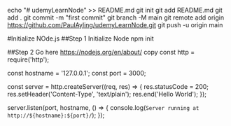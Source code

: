 echo "# udemyLearnNode" >> README.md
git init
git add README.md
git add .
git commit -m "first commit"
git branch -M main
git remote add origin https://github.com/PaulAyling/udemyLearnNode.git
git push -u origin main

#Initialize NOde.js
##Step 1 Initialize Node
npm init

##Step 2 Go here https://nodejs.org/en/about/
copy 
  const http = require('http');

  const hostname = '127.0.0.1';
  const port = 3000;

  const server = http.createServer((req, res) => {
    res.statusCode = 200;
    res.setHeader('Content-Type', 'text/plain');
    res.end('Hello World');
  });

  server.listen(port, hostname, () => {
    console.log(`Server running at http://${hostname}:${port}/`);
  });